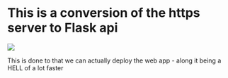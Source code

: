 <h1>This is a conversion of the https server to Flask api</h1>
<img src="https://miro.medium.com/max/438/1*0G5zu7CnXdMT9pGbYUTQLQ.png">

<p>This is done to that we can actually deploy the web app - along it being a HELL of a lot faster</p>
